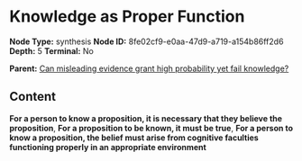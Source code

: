# Knowledge as Proper Function

**Node Type:** synthesis
**Node ID:** 8fe02cf9-e0aa-47d9-a719-a154b86ff2d6
**Depth:** 5
**Terminal:** No

**Parent:** [Can misleading evidence grant high probability yet fail knowledge?](can-misleading-evidence-grant-high-probability-yet-fail-knowledge-antithesis-58055827-2f56-430d-b599-8ec3f17f28b6.md)

## Content

**For a person to know a proposition, it is necessary that they believe the proposition**, **For a proposition to be known, it must be true**, **For a person to know a proposition, the belief must arise from cognitive faculties functioning properly in an appropriate environment**
